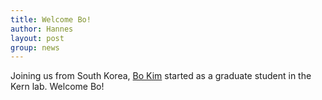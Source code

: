```yaml
---
title: Welcome Bo!
author: Hannes
layout: post
group: news
---
```


Joining us from South Korea, <a href="/member/#Bo+Kim">Bo Kim</a> started as a graduate student in the Kern lab. Welcome Bo!
